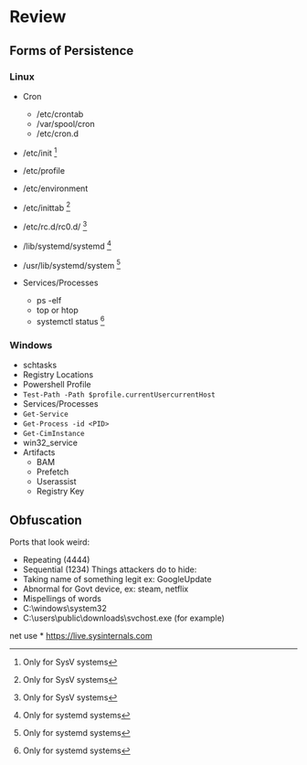 # Review
## Forms of Persistence

### Linux
- Cron
  - /etc/crontab
  - /var/spool/cron
  - /etc/cron.d
- /etc/init [^1]
- /etc/profile
- /etc/environment
- /etc/inittab [^1]
- /etc/rc.d/rc0.d/ [^1]
- /lib/systemd/systemd [^2]
- /usr/lib/systemd/system [^2]
- Services/Processes
  - ps -elf
  - top or htop
  - systemctl status <PID> [^2]
  
  [^1]: Only for SysV systems
  [^2]: Only for systemd systems

### Windows
- schtasks
- Registry Locations
- Powershell Profile
- `Test-Path -Path $profile.currentUsercurrentHost`
- Services/Processes
- `Get-Service`
- `Get-Process -id <PID>`
- `Get-CimInstance`
- win32_service
- Artifacts
    - BAM
    - Prefetch
    - Userassist
    - Registry Key
 
## Obfuscation
Ports that look weird:
- Repeating (4444)
- Sequential (1234)
Things attackers do to hide:
- Taking name of something legit ex: GoogleUpdate
- Abnormal for Govt device, ex: steam, netflix
- Mispellings of words
- C:\windows\system32
- C:\users\public\downloads\svchost.exe (for example)

net use * https://live.sysinternals.com
